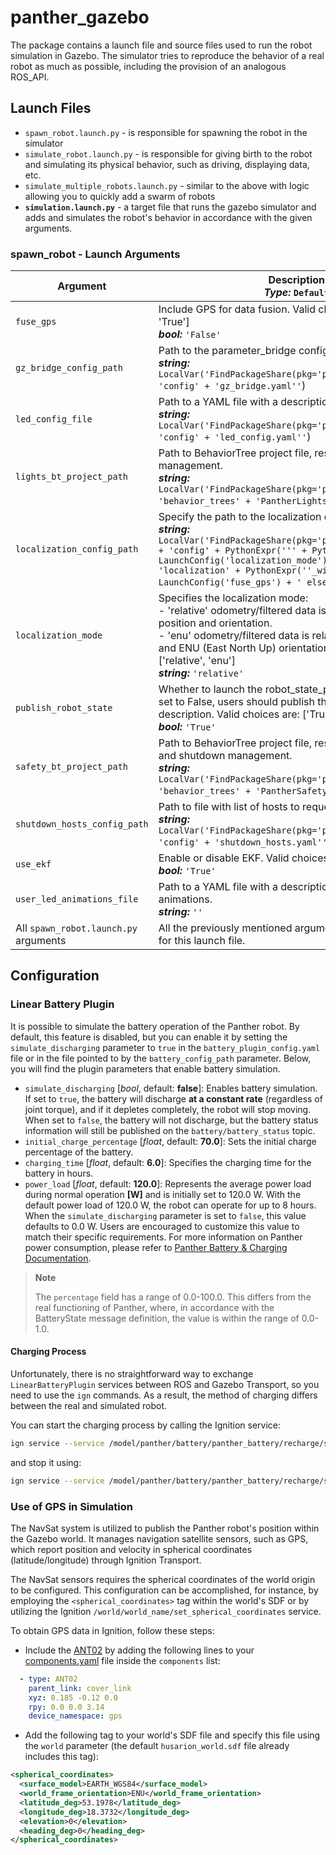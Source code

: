 # panther_gazebo

The package contains a launch file and source files used to run the robot simulation in Gazebo. The simulator tries to reproduce the behavior of a real robot as much as possible, including the provision of an analogous ROS_API.

## Launch Files

- `spawn_robot.launch.py` - is responsible for spawning the robot in the simulator
- `simulate_robot.launch.py` - is responsible for giving birth to the robot and simulating its physical behavior, such as driving, displaying data, etc.
- `simulate_multiple_robots.launch.py` - similar to the above with logic allowing you to quickly add a swarm of robots
- **`simulation.launch.py`** - a target file that runs the gazebo simulator and adds and simulates the robot's behavior in accordance with the given arguments.

### spawn_robot - Launch Arguments

| Argument                    | Description <br/> ***Type:*** `Default`                                                                                                                                                                                                                                                                                                                                                                                                                                           |
|-----------------------------|-------------------------------------------------------------------------------------------------------------------------------------------------------------------------------------------------------------------------------------------------------------------------------------------------------------------------------------------------------------------------------------------------------------------------------------------------------------------------------------|
| `fuse_gps`                  | Include GPS for data fusion. Valid choices are: ['False', 'True'] <br/> ***bool:*** `'False'`                                                                                                                                                                                                                                                                                                                                                                                      |
| `gz_bridge_config_path`     | Path to the parameter_bridge configuration file. <br/> ***string:*** `LocalVar('FindPackageShare(pkg='panther_gazebo') + 'config' + 'gz_bridge.yaml''`)                                                                                                                                                                                                                                                                                                                           |
| `led_config_file`           | Path to a YAML file with a description of led configuration. <br/> ***string:*** `LocalVar('FindPackageShare(pkg='panther_lights') + 'config' + 'led_config.yaml''`)                                                                                                                                                                                                                                                                                                               |
| `lights_bt_project_path`    | Path to BehaviorTree project file, responsible for lights management. <br/> ***string:*** `LocalVar('FindPackageShare(pkg='panther_manager') + 'behavior_trees' + 'PantherLightsBT.btproj''`)                                                                                                                                                                                                                                                                                      |
| `localization_config_path`  | Specify the path to the localization configuration file. <br/> ***string:*** `LocalVar('FindPackageShare(pkg='panther_localization') + 'config' + PythonExpr(''' + PythonExpr(''' + LaunchConfig('localization_mode') + '_'') + 'localization' + PythonExpr(''_with_gps' if ' + LaunchConfig('fuse_gps') + ' else ''') + '.yaml'')`)                                                                                                                                                |
| `localization_mode`         | Specifies the localization mode: <br/> - 'relative' odometry/filtered data is relative to the initial position and orientation. <br/> - 'enu' odometry/filtered data is relative to initial position and ENU (East North Up) orientation. Valid choices are: ['relative', 'enu'] <br/> ***string:*** `'relative'`                                                                                                                                                                |
| `publish_robot_state`       | Whether to launch the robot_state_publisher node. When set to False, users should publish their own robot description. Valid choices are: ['True', 'False'] <br/> ***bool:*** `'True'`                                                                                                                                                                                                                                                                                           |
| `safety_bt_project_path`    | Path to BehaviorTree project file, responsible for safety and shutdown management. <br/> ***string:*** `LocalVar('FindPackageShare(pkg='panther_manager') + 'behavior_trees' + 'PantherSafetyBT.btproj''`)                                                                                                                                                                                                                                                                        |
| `shutdown_hosts_config_path`| Path to file with list of hosts to request shutdown. <br/> ***string:*** `LocalVar('FindPackageShare(pkg='panther_manager') + 'config' + 'shutdown_hosts.yaml''`)                                                                                                                                                                                                                                                                                                                  |
| `use_ekf`                   | Enable or disable EKF. Valid choices are: ['True', 'False'] <br/> ***bool:*** `'True'`                                                                                                                                                                                                                                                                                                                                                                                            |
| `user_led_animations_file`  | Path to a YAML file with a description of the user defined animations. <br/> ***string:*** `''`                                                                                                                                                                                                                                                                                                                                                                                   |
| All `spawn_robot.launch.py` arguments              | All the previously mentioned arguments are also available for this launch file.                                                                                                                                                                                                                                                                                                                                                                                                   |

## Configuration

### Linear Battery Plugin

It is possible to simulate the battery operation of the Panther robot. By default, this feature is disabled, but you can enable it by setting the `simulate_discharging` parameter to `true` in the `battery_plugin_config.yaml` file or in the file pointed to by the `battery_config_path` parameter. Below, you will find the plugin parameters that enable battery simulation.

- `simulate_discharging` [*bool*, default: **false**]: Enables battery simulation. If set to `true`, the battery will discharge **at a constant rate** (regardless of joint torque), and if it depletes completely, the robot will stop moving. When set to `false`, the battery will not discharge, but the battery status information will still be published on the `battery/battery_status` topic.
- `initial_charge_percentage` [*float*, default: **70.0**]: Sets the initial charge percentage of the battery.
- `charging_time` [*float*, default: **6.0**]: Specifies the charging time for the battery in hours.
- `power_load` [*float*, default: **120.0**]: Represents the average power load during normal operation **[W]** and is initially set to 120.0 W. With the default power load of 120.0 W, the robot can operate for up to 8 hours. When the `simulate_discharging` parameter is set to `false`, this value defaults to 0.0 W. Users are encouraged to customize this value to match their specific requirements. For more information on Panther power consumption, please refer to [Panther Battery & Charging Documentation](https://husarion.com/manuals/panther/#battery--charging).

> **Note**
>
> The `percentage` field has a range of 0.0-100.0. This differs from the real functioning of Panther, where, in accordance with the BatteryState message definition, the value is within the range of 0.0-1.0.

#### Charging Process

Unfortunately, there is no straightforward way to exchange `LinearBatteryPlugin` services between ROS and Gazebo Transport, so you need to use the `ign` commands. As a result, the method of charging differs between the real and simulated robot.

You can start the charging process by calling the Ignition service:

```bash
ign service --service /model/panther/battery/panther_battery/recharge/start --reqtype ignition.msgs.Boolean --reptype ignition.msgs.Empty --req '' --timeout 0
```

and stop it using:

```bash
ign service --service /model/panther/battery/panther_battery/recharge/stop --reqtype ignition.msgs.Boolean --reptype ignition.msgs.Empty --req '' --timeout 0
```

### Use of GPS in Simulation

The NavSat system is utilized to publish the Panther robot's position within the Gazebo world. It manages navigation satellite sensors, such as GPS, which report position and velocity in spherical coordinates (latitude/longitude) through Ignition Transport.

The NavSat sensors requires the spherical coordinates of the world origin to be configured. This configuration can be accomplished, for instance, by employing the `<spherical_coordinates>` tag within the world's SDF or by utilizing the Ignition `/world/world_name/set_spherical_coordinates` service.

To obtain GPS data in Ignition, follow these steps:

- Include the [ANT02](https://github.com/husarion/ros_components_description/blob/ros2/urdf/external_antenna.urdf.xacro) by adding the following lines to your [components.yaml](https://github.com/husarion/panther_ros/blob/ros2/panther_description/config/components.yaml) file inside the `components` list:

```yaml
  - type: ANT02
    parent_link: cover_link
    xyz: 0.185 -0.12 0.0
    rpy: 0.0 0.0 3.14
    device_namespace: gps
```

- Add the following tag to your world's SDF file and specify this file using the `world` parameter (the default `husarion_world.sdf` file already includes this tag):

```xml
<spherical_coordinates>
  <surface_model>EARTH_WGS84</surface_model>
  <world_frame_orientation>ENU</world_frame_orientation>
  <latitude_deg>53.1978</latitude_deg>
  <longitude_deg>18.3732</longitude_deg>
  <elevation>0</elevation>
  <heading_deg>0</heading_deg>
</spherical_coordinates>
```

